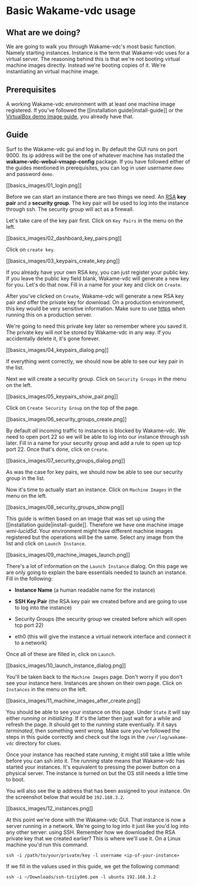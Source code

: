 # Basic Wakame-vdc usage

## What are we doing?

We are going to walk you through Wakame-vdc's most basic function. Namely starting instances. Instance is the term that Wakame-vdc uses for a virtual server. The reasoning behind this is that we're not booting virtual machine images directly. Instead we're booting copies of it. We're instantiating an virtual machine image.

## Prerequisites

A working Wakame-vdc environment with at least one machine image registered. If you've followed the [[installation guide|install-guide]] or the [VirtualBox demo image guide](http://wakameusersgroup.org/demo_image.html), you already have that.

## Guide

Surf to the Wakame-vdc gui and log in. By default the GUI runs on port 9000. Its ip address will be the one of whatever machine has installed the **wakame-vdc-webui-vmapp-config** package. If you have followed either of the guides mentioned in prerequisites, you can log in user username `demo` and password `demo`.

[[basics_images/01_login.png]]

Before we can start an instance there are two things we need. An [RSA](http://en.wikipedia.org/wiki/RSA_(cryptosystem)) **key pair** and a **security group**. The key pair will be used to log into the instance through ssh. The security group will act as a firewall.

Let's take care of the key pair first. Click on `Key Pairs` in the menu on the left.

[[basics_images/02_dashboard_key_pairs.png]]

Click on `create key`.

[[basics_images/03_keypairs_create_key.png]]

If you already have your own RSA key, you can just register your public key. If you leave the public key field blank, Wakame-vdc will generate a new key for you. Let's do that now. Fill in a name for your key and click on `Create`.

After you've clicked on `Create`, Wakame-vdc will generate a new RSA key pair and offer the private key for download. On a production environment, this key would be very sensitive information. Make sure to use [https](http://en.wikipedia.org/wiki/HTTP_Secure) when running this on a production server.

We're going to need this private key later so remember where you saved it. The private key will *not* be stored by Wakame-vdc in any way. If you accidentally delete it, it's gone forever.

[[basics_images/04_keypairs_dialog.png]]

If everything went correctly, we should now be able to see our key pair in the list.

Next we will create a security group. Click on `Security Groups` in the menu on the left.

[[basics_images/05_keypairs_show_pair.png]]

Click on `Create Security Group` on the top of the page.

[[basics_images/06_security_groups_create.png]]

By default *all* incoming traffic to instances is blocked by Wakame-vdc. We need to open port 22 so we will be able to log into our instance through ssh later. Fill in a name for your security group and add a rule to open up tcp port 22. Once that's done, click on `Create`.

[[basics_images/07_security_groups_dialog.png]]

As was the case for key pairs, we should now be able to see our security group in the list.

Now it's time to actually start an instance. Click on `Machine Images` in the menu on the left.

[[basics_images/08_security_groups_show.png]]

This guide is written based on an image that was set up using the [[installation guide|install-guide]]. Therefore we have one machine image *wmi-lucid5d*. Your environment might have different machine images registered but the operations will be the same. Select any image from the list and click on `Launch Instance`.

[[basics_images/09_machine_images_launch.png]]

There's a lot of information on the `Launch Instance` dialog. On this page we are only going to explain the bare essentials needed to launch an instance. Fill in the following:

* **Instance Name** (a human readable name for the instance)

* **SSH Key Pair** (the RSA key pair we created before and are going to use to log into the instance)

* Security Groups (the security group we created before which will open tcp port 22)

* eth0 (this will give the instance a virtual network interface and connect it to a network)

Once all of these are filled in, click on `Launch`.

[[basics_images/10_launch_instance_dialog.png]]

You'll be taken back to the `Machine Images` page. Don't worry if you don't see your instance here. Instances are shown on their own page. Click on `Instances` in the menu on the left.

[[basics_images/11_machine_images_after_create.png]]

You should be able to see your instance on this page. Under `State` it will say either *running* or *initializing*. If it's the latter then just wait for a while and refresh the page. It should get to the *running* state eventually. If it says *terminated*, then something went wrong. Make sure you've followed the steps in this guide correctly and check out the logs in the `/var/log/wakame-vdc` directory for clues.

Once your instance has reached state *running*, it might still take a little while before you can ssh into it. The *running* state means that Wakame-vdc has started your instances. It's equivalent to pressing the power button on a physical server. The instance is turned on but the OS still needs a little time to boot.

You will also see the ip address that has been assigned to your instance. On the screenshot below that would be `192.168.3.2`.

[[basics_images/12_instances.png]]

At this point we're done with the Wakame-vdc GUI. That instance is now a server running in a network. We're going to log into it just like you'd log into any other server: using SSH. Remember how we downloaded the RSA private key that we created earlier? This is where we'll use it. On a Linux machine you'd run this command.

    ssh -i /path/to/your/private/key -l username <ip-of-your-instance>

If we fill in the values used in this guide, we get the following command:

    ssh -i ~/Downloads/ssh-tziiy9n6.pem -l ubuntu 192.168.3.2
